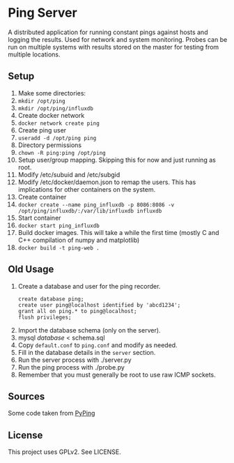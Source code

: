 # Ping Server

A distributed application for running constant pings against hosts and logging the results. Used for network and system monitoring. Probes can be run on multiple systems with results stored on the master for testing from multiple locations.

## Setup
1. Make some directories:
  1. `mkdir /opt/ping`
  2. `mkdir /opt/ping/influxdb`
2. Create docker network
  1. `docker network create ping`
3. Create ping user
  1. `useradd -d /opt/ping ping`
4. Directory permissions
  1. `chown -R ping:ping /opt/ping`
5. Setup user/group mapping. Skipping this for now and just running as root.
  1. Modify /etc/subuid and /etc/subgid
  2. Modify /etc/docker/daemon.json to remap the users. This has implications for other containers on the system.
6. Create container
  1. `docker create --name ping_influxdb -p 8086:8086 -v /opt/ping/influxdb/:/var/lib/influxdb influxdb`
7. Start container
  1. `docker start ping_influxdb`
8. Build docker images. This will take a while the first time (mostly C and C++ compilation of numpy and matplotlib)
  1. `docker build -t ping-web .`


## Old Usage
1. Create a database and user for the ping recorder.
    ```
    create database ping;
    create user ping@localhost identified by 'abcd1234';
    grant all on ping.* to ping@localhost;
    flush privileges;
    ```
2. Import the database schema (only on the server).
  1. mysql *database* < schema.sql
1. Copy `default.conf` to `ping.conf` and modify as needed.
  1. Fill in the database details in the `server` section.
2. Run the server process with ./server.py
3. Run the ping process with ./probe.py
  1. Remember that you must generally be root to use raw ICMP sockets.

## Sources

Some code taken from [PyPing](https://github.com/Akhavi/pyping)

## License

This project uses GPLv2. See LICENSE.
